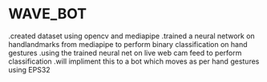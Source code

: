 # WAVE_BOT
.created dataset using opencv and mediapipe
.trained a neural network on handlandmarks from mediapipe to perform binary classification on hand gestures 
.using the trained neural net on live web cam feed to perform classification 
.will impliment this to a bot which moves as per hand gestures using EPS32
